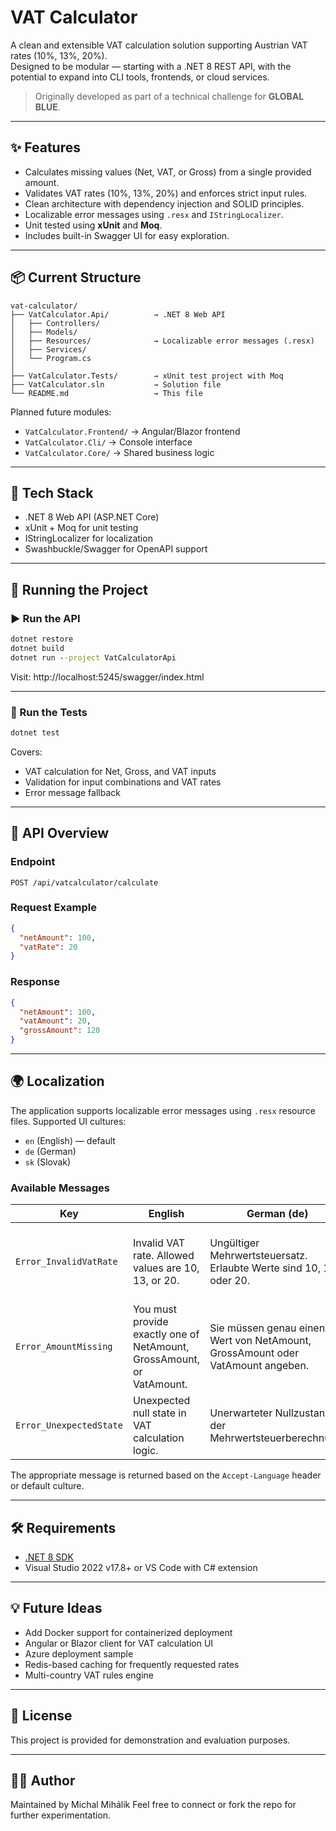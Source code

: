 # VAT Calculator

A clean and extensible VAT calculation solution supporting Austrian VAT rates (10%, 13%, 20%).  
Designed to be modular — starting with a .NET 8 REST API, with the potential to expand into CLI tools, frontends, or cloud services.

> Originally developed as part of a technical challenge for **GLOBAL BLUE**.

---

## ✨ Features

- Calculates missing values (Net, VAT, or Gross) from a single provided amount.
- Validates VAT rates (10%, 13%, 20%) and enforces strict input rules.
- Clean architecture with dependency injection and SOLID principles.
- Localizable error messages using `.resx` and `IStringLocalizer`.
- Unit tested using **xUnit** and **Moq**.
- Includes built-in Swagger UI for easy exploration.

---

## 📦 Current Structure

```
vat-calculator/
├── VatCalculator.Api/          → .NET 8 Web API
│   ├── Controllers/
│   ├── Models/
│   ├── Resources/              → Localizable error messages (.resx)
│   ├── Services/
│   └── Program.cs
│
├── VatCalculator.Tests/        → xUnit test project with Moq
├── VatCalculator.sln           → Solution file
└── README.md                   → This file
```

Planned future modules:
- `VatCalculator.Frontend/` → Angular/Blazor frontend
- `VatCalculator.Cli/`      → Console interface
- `VatCalculator.Core/`     → Shared business logic

---

## 🧰 Tech Stack

- .NET 8 Web API (ASP.NET Core)
- xUnit + Moq for unit testing
- IStringLocalizer for localization
- Swashbuckle/Swagger for OpenAPI support

---

## 🚀 Running the Project

### ▶️ Run the API

```cmd
dotnet restore
dotnet build
dotnet run --project VatCalculatorApi
```

Visit: http://localhost:5245/swagger/index.html

---

### 🧪 Run the Tests

```cmd
dotnet test
```

Covers:
- VAT calculation for Net, Gross, and VAT inputs
- Validation for input combinations and VAT rates
- Error message fallback

---

## 🔌 API Overview

### Endpoint

`POST /api/vatcalculator/calculate`

### Request Example

```json
{
  "netAmount": 100,
  "vatRate": 20
}
```

### Response

```json
{
  "netAmount": 100,
  "vatAmount": 20,
  "grossAmount": 120
}
```

---

## 🌍 Localization

The application supports localizable error messages using `.resx` resource files. Supported UI cultures:

- `en` (English) — default
- `de` (German)
- `sk` (Slovak)

### Available Messages

| Key                  | English                                      | German (de)                                              | Slovak (sk)                                                     |
|-----------------------|----------------------------------------------|-----------------------------------------------------------|------------------------------------------------------------------|
| `Error_InvalidVatRate`  | Invalid VAT rate. Allowed values are 10, 13, or 20. | Ungültiger Mehrwertsteuersatz. Erlaubte Werte sind 10, 13 oder 20. | Neplatná sadzba DPH. Povolené hodnoty sú 10, 13 alebo 20.         |
| `Error_AmountMissing`   | You must provide exactly one of NetAmount, GrossAmount, or VatAmount. | Sie müssen genau einen Wert von NetAmount, GrossAmount oder VatAmount angeben. | Musíte zadať presne jednu z hodnôt: NetAmount, GrossAmount alebo VatAmount. |
| `Error_UnexpectedState` | Unexpected null state in VAT calculation logic. | Unerwarteter Nullzustand in der Mehrwertsteuerberechnung. | Neočakávaný prázdny stav v logike výpočtu DPH.                   |

The appropriate message is returned based on the `Accept-Language` header or default culture.

---

## 🛠️ Requirements

- [.NET 8 SDK](https://dotnet.microsoft.com/download)
- Visual Studio 2022 v17.8+ or VS Code with C# extension

---

## 💡 Future Ideas

- Add Docker support for containerized deployment
- Angular or Blazor client for VAT calculation UI
- Azure deployment sample
- Redis-based caching for frequently requested rates
- Multi-country VAT rules engine

---

## 📝 License

This project is provided for demonstration and evaluation purposes.

---

## 🙋‍♂️ Author

Maintained by Michal Mihálik
Feel free to connect or fork the repo for further experimentation.
